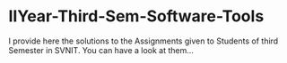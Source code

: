# IIYear-Third-Sem-Software-Tools
I provide here the solutions to the Assignments given to Students of third Semester in SVNIT. You can have a look at them...
